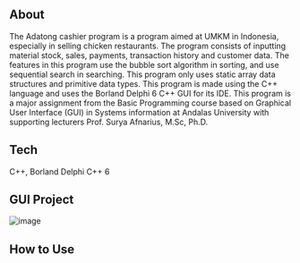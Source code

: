 ## About

The Adatong cashier program is a program aimed at UMKM in Indonesia,
especially in selling chicken restaurants. The program consists of inputting material stock, sales, payments,
transaction history and customer data. The features in this program use the bubble sort algorithm in sorting, 
and use sequential search in searching. This program only uses static array data structures and primitive data types. 
This program is made using the C++ language and uses the Borland Delphi 6 C++ GUI for its IDE. This program is 
a major assignment from the Basic Programming course based on Graphical User Interface (GUI) in Systems information 
at Andalas University with supporting lecturers Prof. Surya Afnarius, M.Sc, Ph.D.

## Tech
C++, Borland Delphi C++ 6

## GUI Project
![image](https://github.com/Ryukatsu/Program-Kasir-Restoran-Ayam/blob/7c69b970bd1eb21bff18cddfd5b980664095452c/tugas%20besar%20GUI.jpg)

## How to Use
